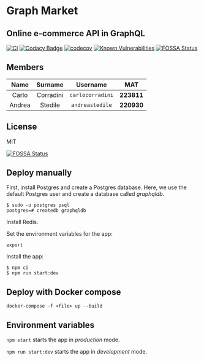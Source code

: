 # Graph Market

## Online e-commerce API in GraphQL

[![CI](https://github.com/carlocorradini/graphmarket/workflows/CI/badge.svg)](https://github.com/carlocorradini/graphmarket/actions)
[![Codacy Badge](https://app.codacy.com/project/badge/Grade/eab19cd392424e41afec10b001aaeadd)](https://www.codacy.com/gh/carlocorradini/graphmarket/dashboard?utm_source=github.com&utm_medium=referral&utm_content=carlocorradini/graphmarket&utm_campaign=Badge_Grade)
[![codecov](https://codecov.io/gh/carlocorradini/graphmarket/branch/main/graph/badge.svg?token=VKZLWJYNY2)](https://codecov.io/gh/carlocorradini/graphmarket)
[![Known Vulnerabilities](https://snyk.io/test/github/carlocorradini/graphmarket/badge.svg)](https://snyk.io/test/github/carlocorradini/graphmarket)
[![FOSSA Status](https://app.fossa.com/api/projects/git%2Bgithub.com%2Fcarlocorradini%2Fgraphmarket.svg?type=shield)](https://app.fossa.com/projects/git%2Bgithub.com%2Fcarlocorradini%2Fgraphmarket?ref=badge_shield)

## Members

|  Name  |  Surname  |     Username     |    MAT     |
| :----: | :-------: | :--------------: | :--------: |
| Carlo  | Corradini | `carlocorradini` | **223811** |
| Andrea |  Stedile  | `andreastedile`  | **220930** |

## License

MIT

[![FOSSA Status](https://app.fossa.com/api/projects/git%2Bgithub.com%2Fcarlocorradini%2Fgraphmarket.svg?type=large)](https://app.fossa.com/projects/git%2Bgithub.com%2Fcarlocorradini%2Fgraphmarket?ref=badge_large)

## Deploy manually

First, install Postgres and create a Postgres database.
Here, we use the default Postgres user and create a database called _graphqldb_.
```
$ sudo -u postgres psql
postgres=# createdb graphqldb
```

Install Redis.

Set the environment variables for the app:
```
export
```

Install the app:
```
$ npm ci
$ npm run start:dev
```

## Deploy with Docker compose

```
docker-compose -f <file> up --build
```

## Environment variables

`npm start` starts the app in *production* mode.

`npm run start:dev` starts the app in *development* mode.
